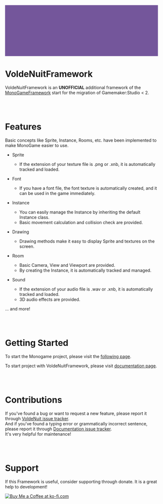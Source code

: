 </br>

<p align="center"><img src="./VoldeNuit/VoldeNuit.webp"></p>

# VoldeNuitFramework

VoldeNuitFramework is an **UNOFFICIAL** additional framework of the
 [MonoGameFramework](https://monogame.net/)
 start for the migration of Gamemaker:Studio < 2.  

</br></br>

# Features

Basic concepts like Sprite, Instance, Rooms, etc. have been implemented to make MonoGame easier to use.

- Sprite
    - If the extension of your texture file is .png or .xnb, it is automatically tracked and loaded.

- Font
    - If you have a font file, the font texture is automatically created, and it can be used in the game immediately.

- Instance
    - You can easily manage the Instance by inheriting the default Instance class.
    - Basic movement calculation and collision check are provided.

- Drawing
    - Drawing methods make it easy to display Sprite and textures on the screen.

- Room
    - Basic Camera, View and Viewport are provided.
    - By creating the Instance, it is automatically tracked and managed.

- Sound
    - If the extension of your audio file is .wav or .xnb, it is automatically tracked and loaded.
    - 3D audio effects are provided.

... and more!

</br></br>

# Getting Started
    
To start the Monogame project, please visit the
 [following page](https://docs.monogame.net/articles/getting_started/index.html).

To start project with VoldeNuitFramework, please visit [documentation page](https://navylera.github.io/VoldeNuitDocumentation).

</br></br>

# Contributions
If you've found a bug or want to request a new feature, please report it through [VoldeNuit issue tracker](https://github.com/Navylera/VoldeNuit/issues).\
And if you've found a typing error or grammatically incorrect sentence, please report it through [Documentation issue tracker](https://github.com/Navylera/VoldeNuitDocumentation/issues).\
It's very helpful for maintenance!

</br></br>

# Support
If this Framework is useful, consider supporting through donate. It is a great help to development!

<a href='https://ko-fi.com/V7V71KA6S8' target='_blank'><img height='36' style='border:0px;height:36px;' src='https://storage.ko-fi.com/cdn/kofi4.png?v=6' border='0' alt='Buy Me a Coffee at ko-fi.com' /></a>